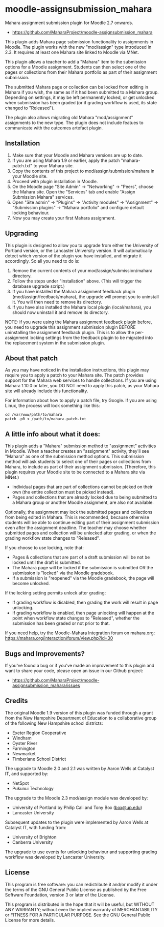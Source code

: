 moodle-assignsubmission_mahara
============================

Mahara assignment submission plugin for Moodle 2.7 onwards.
- https://github.com/MaharaProject/moodle-assignsubmission_mahara

This plugin adds Mahara page submission functionality to assignments in
Moodle.  The plugin works with the new "mod/assign" type introduced in 2.3.
It requires at least one Mahara site linked to Moodle via MNet.

This plugin allows a teacher to add a "Mahara" item to the submission
options for a Moodle assignment. Students can then select one of the pages
or collections from their Mahara portfolio as part of their assignment
submission.

The submitted Mahara page or collection can be locked from editing in
Mahara if you wish, the same as if it had been submitted to a Mahara group.
Depending on settings, it may be left permanently locked, or get unlocked
when submission has been graded (or if grading workflow is used, its state
changed to "Released").

The plugin also allows migrating old Mahara "mod/assignment" assignments to
the new type. The plugin does not include featues to communicate with the
outcomes artefact plugin.


Installation
------------
1. Make sure that your Moodle and Mahara versions are up to date.
2. If you are using Mahara 1.9 or earlier, apply the patch "mahara-patch.txt" to your Mahara site.
3. Copy the contents of this project to mod/assign/submission/mahara in your Moodle site.
4. Proceed with plugin installation in Moodle.
5. On the Moodle page "Site Admin" -> "Networking" -> "Peers", choose the Mahara site.
      Open the "Services" tab and enable "Assign Submission Mahara" services.
6. Open "Site admin" -> "Plugins" -> "Activity modules" -> "Assignment" -> "Submission plugins" -> "Mahara portfolio" and configure default locking behaviour.
6. Now you may create your first Mahara assignment.

Upgrading
---------

This plugin is designed to allow you to upgrade from either the University
of Portland version, or the Lancaster University version. It will
automatically detect which version of the plugin you have installed, and
migrate it accordingly. So all you need to do is:

1. Remove the current contents of your mod/assign/submission/mahara directory.
2. Follow the steps under "Installation" above. (This will trigger the database upgrade script.)
3. If you have installed the Mahara assignment feedback plugin (mod/assign/feedback/mahara), the upgrade will prompt you to uninstall it. You will then need to remove its directory.
4. If you have also installed the Mahara local plugin (local/mahara), you should now uninstall it and remove its directory.

NOTE: If you were using the Mahara assignment feedback plugin before, you need
to upgrade this assignment submission plugin BEFORE uninstalling the assignment
feedback plugin. This is to allow the per-assignment locking settings from
the feedback plugin to be migrated into the replacement system in the 
submission plugin.

About that patch
----------------

As you may have noticed in the installation instructions, this plugin may
require you to apply a patch to your Mahara site. The patch provides
support for the Mahara web services to handle collections. If you are using
Mahara 1.10.0 or later, you DO NOT need to apply this patch, as your Mahara
site will already include this functionality.

For information about how to apply a patch file, try Google. If you are
using Linux, the process will look something like this:

```Shell
cd /var/www/path/to/mahara
patch -p0 < /path/to/mahara-patch.txt
```

A little info about what it does:
---------------------------------

This plugin adds a "Mahara" submission method to "assignment" activities in Moodle.
When a teacher creates an "assignment" activity, they'll see "Mahara" as one of the
submission method options. This submission method will ask students to select one
of their pages or collections from Mahara, to include as part of their assignment
submission. (Therefore, this plugin requires your Moodle site to be connected to a
Mahara site via MNet.)

* Individual pages that are part of collections cannot be picked on their own (the entire collection must be picked instead).
* Pages and collections that are already locked due to being submitted to a Mahara group or another Moodle assignment, are also not available.

Optionally, the assignment may lock the submitted pages and collections
from being edited in Mahara. This is recommended, because otherwise
students will be able to continue editing part of their assignment
submission even after the assignment deadline. The teacher may choose whether
submitted pages and collection will be unlocked after grading, or when the 
grading workflow state changes to "Released".

If you choose to use locking, note that:
* Pages & collections that are part of a draft submission will be not be locked until the draft is submitted.
* The Mahara page will be locked if the submission is submitted OR the submission is "locked" via the Moodle gradebook.
* If a submission is "reopened" via the Moodle gradebook, the page will become unlocked.

If the locking setting permits unlock after grading:
* If grading workflow is disabled, then grading the work will result in page unlocking.
* If grading workflow is enabled, then page unlocking will happen at the point when workflow state changes to "Released", whether the submission has been graded or not prior to that.

If you need help, try the Moodle-Mahara Integration forum on mahara.org: https://mahara.org/interaction/forum/view.php?id=30

Bugs and Improvements?
----------------------

If you've found a bug or if you've made an improvement to this plugin and want to share your code, please
open an issue in our Github project:
* https://github.com/MaharaProject/moodle-assignsubmission_mahara/issues

Credits
-------

The original Moodle 1.9 version of this plugin was funded through a grant from the New Hampshire Department of Education to a collaborative group of the following New Hampshire school districts:

 - Exeter Region Cooperative
 - Windham
 - Oyster River
 - Farmington
 - Newmarket
 - Timberlane School District

The upgrade to Moodle 2.0 and 2.1 was written by Aaron Wells at Catalyst IT, and supported by:

 - NetSpot
 - Pukunui Technology

The upgrade to the Moodle 2.3 mod/assign module was developed by:

 - University of Portland by Philip Cali and Tony Box (box@up.edu)
 - Lancaster University

Subsequent updates to the plugin were implemented by Aaron Wells at Catalyst IT, with funding from:

 - University of Brighton
 - Canberra University

The upgrade to use events for unlocking behaviour and supporting grading
workflow was developed by Lancaster University.

License
-------

This program is free software: you can redistribute it and/or modify
it under the terms of the GNU General Public License as published by
the Free Software Foundation, version 3 or later of the License.

This program is distributed in the hope that it will be useful,
but WITHOUT ANY WARRANTY; without even the implied warranty of
MERCHANTABILITY or FITNESS FOR A PARTICULAR PURPOSE.  See the
GNU General Public License for more details.
